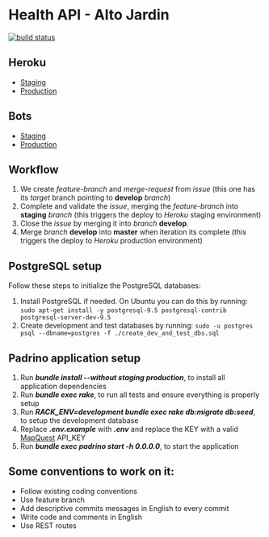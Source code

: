 Health API - Alto Jardin
========================

[![build status](https://gitlab.com/fiuba-memo2/tp2/altojardin-api/badges/master/pipeline.svg)](https://gitlab.com/fiuba-memo2/tp2/altojardin-api/commits/master)

## Heroku

- [Staging](https://altojardin-health-api-staging.herokuapp.com/)
- [Production](https://altojardin-health-api-prod.herokuapp.com/)

## Bots

- [Staging](https://web.telegram.org/#/im?p=@altojardin_staging_bot)
- [Production](https://web.telegram.org/#/im?p=@altojardin_bot)

## Workflow

1. We create _feature-branch_ and _merge-request_ from _issue_ (this one has its _target_ branch pointing to **develop** _branch_)
2. Complete and validate the _issue_, merging the _feature-branch_ into **staging** _branch_ (this triggers the deploy to _Heroku_ staging environment)
3. Close the _issue_ by merging it into _branch_ **develop**.
4. Merge _branch_ **develop** into **master** when iteration its complete (this triggers the deploy to _Heroku_ production environment)

## PostgreSQL setup

Follow these steps to initialize the PostgreSQL databases:

1. Install PostgreSQL if needed. On Ubuntu you can do this by running:
`sudo apt-get install -y postgresql-9.5 postgresql-contrib postgresql-server-dev-9.5`
1. Create development and test databases by running:
`sudo -u postgres psql --dbname=postgres -f ./create_dev_and_test_dbs.sql`

## Padrino application setup

1. Run **_bundle install --without staging production_**, to install all application dependencies
1. Run **_bundle exec rake_**, to run all tests and ensure everything is properly setup
1. Run **_RACK_ENV=development bundle exec rake db:migrate db:seed_**, to setup the development database
1. Replace **_.env.example_** with **_.env_** and replace the KEY with a valid [MapQuest](https://developer.mapquest.com/plan_purchase/steps/business_edition/business_edition_free/register) API_KEY
1. Run **_bundle exec padrino start -h 0.0.0.0_**, to start the application

## Some conventions to work on it:

* Follow existing coding conventions
* Use feature branch
* Add descriptive commits messages in English to every commit
* Write code and comments in English
* Use REST routes
